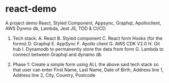 # react-demo
A project demo React, Styled Component, Appsync, Graphql, Apolloclient, AWS Dynmo db, Lambda, Jest JS, TDD &amp; CI/CD

1. Tech stack:
A. React
B. Styled component
C. React form Hooks (for the forms)
D. Graphql
E. AppSync
F. Apollo client
G. AWS CDK V2.0
H. Git hub
I. Dynamodb to permanently store the data from form
G. Lambda to connect between Graphql and dynamo db

2. Phase 1:
Create a simple form using ALL the above said tech stack so that user can enter First Name, Last Name, Date of Birth, Address line 1, Address line 2, City, Country, Postcode
